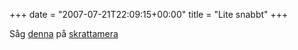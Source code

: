 +++
date = "2007-07-21T22:09:15+00:00"
title = "Lite snabbt"
+++

Såg [denna][1] på [skrattamera][2]



<small></small>

 [1]: http://www.youtube.com/watch?v=jF-yU7Rq2XQ
 [2]: http://www.skrattamera.se/222/matteproblem-ring-112/
